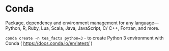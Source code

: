 # Conda

Package, dependency and environment management for any language—Python, R, Ruby, Lua, Scala, Java, JavaScript, C/ C++, Fortran, and more.

`conda create -n tea_facts python=3` - to create Python 3 environment with Conda ( https://docs.conda.io/en/latest/ )

